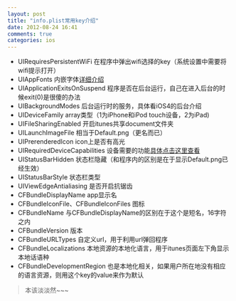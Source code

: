 ```yaml
---
layout: post
title: "info.plist常用key介绍"
date: 2012-08-24 16:41
comments: true
categories: ios
---
```


* UIRequiresPersistentWiFi 在程序中弹出wifi选择的key（系统设置中需要将wifi提示打开）
* UIAppFonts 内嵌字体[详细介绍](http://www.minroad.com/?p=412)
* UIApplicationExitsOnSuspend 程序是否在后台运行，自己在进入后台的时候exit(0)是很傻的办法
* UIBackgroundModes 后台运行时的服务，具体看iOS4的后台介绍
* UIDeviceFamily array类型（1为iPhone和iPod touch设备，2为iPad)
* UIFileSharingEnabled 开启itunes共享document文件夹
* UILaunchImageFile 相当于Default.png（更名而已）
* UIPrerenderedIcon icon上是否有高光
* UIRequiredDeviceCapabilities 设备需要的功能[具体点击这里查看](http://developer.apple.com/library/mac/#documentation/General/Reference/InfoPlistKeyReference/Articles/iPhoneOSKeys.html%23//apple_ref/doc/uid/TP40009252-SW3)
* UIStatusBarHidden 状态栏隐藏（和程序内的区别是在于显示Default.png已经生效）
* UIStatusBarStyle 状态栏类型
* UIViewEdgeAntialiasing 是否开启抗锯齿
* CFBundleDisplayName app显示名
* CFBundleIconFile、CFBundleIconFiles 图标
* CFBundleName 与CFBundleDisplayName的区别在于这个是短名，16字符之内
* CFBundleVersion 版本
* CFBundleURLTypes 自定义url，用于利用url弹回程序
* CFBundleLocalizations 本地资源的本地化语言，用于itunes页面左下角显示本地话语种
* CFBundleDevelopmentRegion 也是本地化相关，如果用户所在地没有相应的语言资源，则用这个key的value来作为默认

> 本该淡淡然~~~